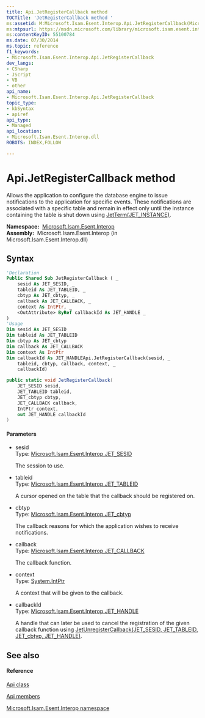 ```yaml
---
title: Api.JetRegisterCallback method 
TOCTitle: 'JetRegisterCallback method '
ms:assetid: M:Microsoft.Isam.Esent.Interop.Api.JetRegisterCallback(Microsoft.Isam.Esent.Interop.JET_SESID,Microsoft.Isam.Esent.Interop.JET_TABLEID,Microsoft.Isam.Esent.Interop.JET_cbtyp,Microsoft.Isam.Esent.Interop.JET_CALLBACK,System.IntPtr,Microsoft.Isam.Esent.Interop.JET_HANDLE@)
ms:mtpsurl: https://msdn.microsoft.com/library/microsoft.isam.esent.interop.api.jetregistercallback(v=EXCHG.10)
ms:contentKeyID: 55100784
ms.date: 07/30/2014
ms.topic: reference
f1_keywords:
- Microsoft.Isam.Esent.Interop.Api.JetRegisterCallback
dev_langs:
- CSharp
- JScript
- VB
- other
api_name: 
- Microsoft.Isam.Esent.Interop.Api.JetRegisterCallback
topic_type: 
- kbSyntax
- apiref
api_type: 
- Managed
api_location: 
- Microsoft.Isam.Esent.Interop.dll
ROBOTS: INDEX,FOLLOW

---
```


# Api.JetRegisterCallback method

Allows the application to configure the database engine to issue notifications to the application for specific events. These notifications are associated with a specific table and remain in effect only until the instance containing the table is shut down using [JetTerm(JET_INSTANCE)](dn334020\(v=exchg.10\).md).

**Namespace:**  [Microsoft.Isam.Esent.Interop](hh596136\(v=exchg.10\).md)  
**Assembly:**  Microsoft.Isam.Esent.Interop (in Microsoft.Isam.Esent.Interop.dll)

## Syntax

``` vb
'Declaration
Public Shared Sub JetRegisterCallback ( _
    sesid As JET_SESID, _
    tableid As JET_TABLEID, _
    cbtyp As JET_cbtyp, _
    callback As JET_CALLBACK, _
    context As IntPtr, _
    <OutAttribute> ByRef callbackId As JET_HANDLE _
)
'Usage
Dim sesid As JET_SESID
Dim tableid As JET_TABLEID
Dim cbtyp As JET_cbtyp
Dim callback As JET_CALLBACK
Dim context As IntPtr
Dim callbackId As JET_HANDLEApi.JetRegisterCallback(sesid, _
    tableid, cbtyp, callback, context, _
    callbackId)
```

``` csharp
public static void JetRegisterCallback(
    JET_SESID sesid,
    JET_TABLEID tableid,
    JET_cbtyp cbtyp,
    JET_CALLBACK callback,
    IntPtr context,
    out JET_HANDLE callbackId
)
```

#### Parameters

  - sesid  
    Type: [Microsoft.Isam.Esent.Interop.JET_SESID](hh596745\(v=exchg.10\).md)  
    
    The session to use.

<!-- end list -->

  - tableid  
    Type: [Microsoft.Isam.Esent.Interop.JET_TABLEID](hh566310\(v=exchg.10\).md)  
    
    A cursor opened on the table that the callback should be registered on.

<!-- end list -->

  - cbtyp  
    Type: [Microsoft.Isam.Esent.Interop.JET_cbtyp](hh564847\(v=exchg.10\).md)  
    
    The callback reasons for which the application wishes to receive notifications.

<!-- end list -->

  - callback  
    Type: [Microsoft.Isam.Esent.Interop.JET_CALLBACK](hh566065\(v=exchg.10\).md)  
    
    The callback function.

<!-- end list -->

  - context  
    Type: [System.IntPtr](https://docs.microsoft.com/dotnet/api/system.intptr?redirectedfrom=MSDN)  
    
    A context that will be given to the callback.

<!-- end list -->

  - callbackId  
    Type: [Microsoft.Isam.Esent.Interop.JET_HANDLE](hh558081\(v=exchg.10\).md)  
    
    A handle that can later be used to cancel the registration of the given callback function using [JetUnregisterCallback(JET_SESID, JET_TABLEID, JET_cbtyp, JET_HANDLE)](dn334019\(v=exchg.10\).md).

## See also

#### Reference

[Api class](dn292211\(v=exchg.10\).md)

[Api members](dn292213\(v=exchg.10\).md)

[Microsoft.Isam.Esent.Interop namespace](hh596136\(v=exchg.10\).md)


